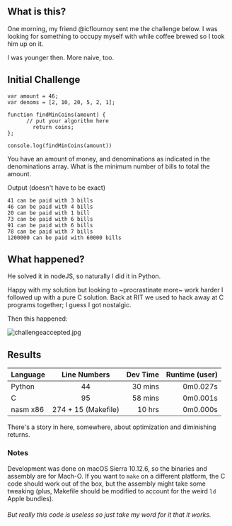 ## What is this?

One morning, my friend @icflournoy sent me the challenge below. I was looking
for something to occupy myself with while coffee brewed so I took him up on it.

I was younger then. More naive, too.

## Initial Challenge

```
var amount = 46;
var denoms = [2, 10, 20, 5, 2, 1];

function findMinCoins(amount) {
      // put your algorithm here
        return coins;
};

console.log(findMinCoins(amount))
```

You have an amount of money, and denominations as indicated in the
denominations array. What is the minimum number of bills to total the amount.

Output (doesn't have to be exact)
```
41 can be paid with 3 bills
46 can be paid with 4 bills
20 can be paid with 1 bill
73 can be paid with 6 bills
91 can be paid with 6 bills
78 can be paid with 7 bills
1200000 can be paid with 60000 bills
```

## What happened?

He solved it in nodeJS, so naturally I did it in Python.

Happy with my solution but looking to ~procrastinate more~ work harder I
followed up with a pure C solution. Back at RIT we used to hack away at C
programs together; I guess I got nostalgic.

Then this happened:

![challengeaccepted.jpg](https://user-images.githubusercontent.com/5445781/31804034-ccdea582-b50b-11e7-82fc-4f11ede68bca.png)

## Results

| Language  | Line Numbers  | Dev Time  | Runtime (user) |
| --------- |:-------------:| ---------:| --------------:|
| Python    | 44            | 30 mins   | 0m0.027s       |
| C         | 95            | 58 mins   | 0m0.001s       |
| nasm x86  | 274 + 15 (Makefile) | 10 hrs | 0m0.000s    |

There's a story in here, somewhere, about optimization and diminishing returns.

### Notes

Development was done on macOS Sierra 10.12.6, so the binaries and assembly are
for Mach-O. If you want to `make` on a different platform, the C code should
work out of the box, but the assembly might take some tweaking (plus, Makefile
should be modified to account for the weird `ld` Apple bundles).

###### But really this code is useless so just take my word for it that it works.
